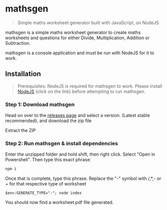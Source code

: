 # mathsgen
> Simple maths worksheet generator built with JavaScript, on NodeJS

mathsgen is a simple maths worksheet generator to create maths worksheets and questions for either Divide, Multiplication, Addition or Subtraction.

mathsgen is a console application and must be run with NodeJS for it to work.

## Installation
> Prerequisites:
> NodeJS is required for mathsgen to work. Please install [NodeJS](https://nodejs.org/en/) (click on the link) before attempting to run mathsgen.

### Step 1: Download mathsgen
Head on over to the [releases page](https://github.com/CoolJim/mathsgen/releases/) and select a version. (Latest stable recommended), and download the zip file

Extract the ZIP

### Step 2: Run mathsgen & install dependencies
Enter the unzipped folder and hold shift, then right click. Select "Open in Powershell". Then type this exact phrase: 

```cmd
npm i
```

Once that is complete, type this phrase. Replace the "-" symbol with /,*,- or + for that respective type of worksheet
```
$env:GENERATE_TYPE="-"; node index
```
You should now find a worksheet.pdf file generated. 